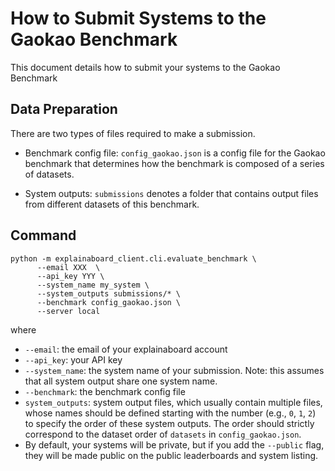 # How to Submit Systems to the Gaokao Benchmark

This document details how to submit your systems to the Gaokao Benchmark 

## Data Preparation
There are two types of files required to make a submission.

* Benchmark config file: `config_gaokao.json` is a config file for the Gaokao 
benchmark that determines how the benchmark is composed of a series of datasets.

* System outputs: `submissions` denotes a folder that contains output files from different 
datasets of this benchmark.


## Command

```shell
python -m explainaboard_client.cli.evaluate_benchmark \
      --email XXX  \
      --api_key YYY \
      --system_name my_system \
      --system_outputs submissions/* \
      --benchmark config_gaokao.json \
      --server local
```
where
* `--email`: the email of your explainaboard account
* `--api_key`: your API key
* `--system_name`: the system name of your submission. Note: this assumes that all
system output share one system name.
* `--benchmark`: the benchmark config file
* `system_outputs`: system output files, which usually contain multiple files, whose names
should be defined starting with the number (e.g., `0`, `1`, `2`) to specify the order of these
system outputs. The order  should
strictly correspond to the dataset order of `datasets` in `config_gaokao.json`.
* By default, your systems will be private, but if you add the `--public` flag, they
  will be made public on the public leaderboards and system listing.
